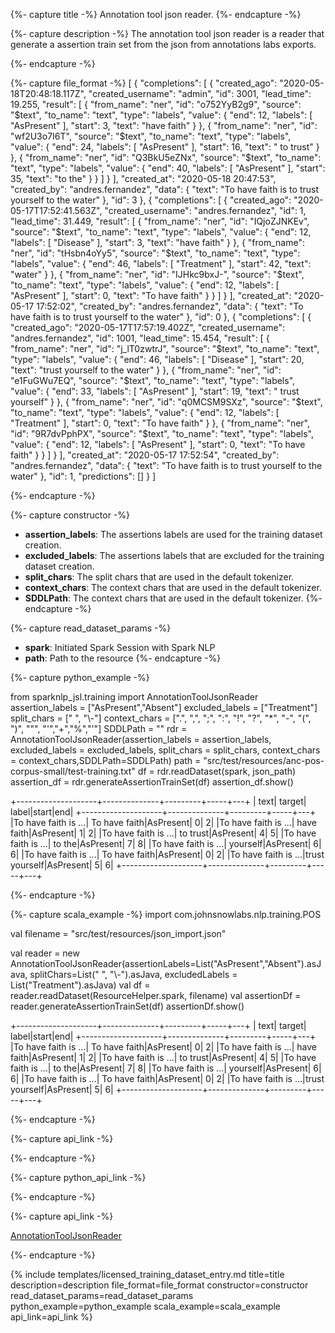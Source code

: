 {%- capture title -%}
Annotation tool json reader.
{%- endcapture -%}

{%- capture description -%}
The annotation tool json reader is a reader that generate a assertion train set from the json from annotations labs exports.

{%- endcapture -%}


{%- capture file_format -%}
[
  {
    "completions": [
      {
        "created_ago": "2020-05-18T20:48:18.117Z",
        "created_username": "admin",
        "id": 3001,
        "lead_time": 19.255,
        "result": [
          {
            "from_name": "ner",
            "id": "o752YyB2g9",
            "source": "$text",
            "to_name": "text",
            "type": "labels",
            "value": {
              "end": 12,
              "labels": [
                "AsPresent"
              ],
              "start": 3,
              "text": "have faith"
            }
          },
          {
            "from_name": "ner",
            "id": "wf2U3o7I6T",
            "source": "$text",
            "to_name": "text",
            "type": "labels",
            "value": {
              "end": 24,
              "labels": [
                "AsPresent"
              ],
              "start": 16,
              "text": " to trust"
            }
          },
          {
            "from_name": "ner",
            "id": "Q3BkU5eZNx",
            "source": "$text",
            "to_name": "text",
            "type": "labels",
            "value": {
              "end": 40,
              "labels": [
                "AsPresent"
              ],
              "start": 35,
              "text": "to the"
            }
          }
        ]
      }
    ],
    "created_at": "2020-05-18 20:47:53",
    "created_by": "andres.fernandez",
    "data": {
      "text": "To have faith is to trust yourself to the water"
    },
    "id": 3
  },
  {
    "completions": [
      {
        "created_ago": "2020-05-17T17:52:41.563Z",
        "created_username": "andres.fernandez",
        "id": 1,
        "lead_time": 31.449,
        "result": [
          {
            "from_name": "ner",
            "id": "IQjoZJNKEv",
            "source": "$text",
            "to_name": "text",
            "type": "labels",
            "value": {
              "end": 12,
              "labels": [
                "Disease"
              ],
              "start": 3,
              "text": "have faith"
            }
          },
          {
            "from_name": "ner",
            "id": "tHsbn4oYy5",
            "source": "$text",
            "to_name": "text",
            "type": "labels",
            "value": {
              "end": 46,
              "labels": [
                "Treatment"
              ],
              "start": 42,
              "text": "water"
            }
          },
          {
            "from_name": "ner",
            "id": "IJHkc9bxJ-",
            "source": "$text",
            "to_name": "text",
            "type": "labels",
            "value": {
              "end": 12,
              "labels": [
                "AsPresent"
              ],
              "start": 0,
              "text": "To have faith"
            }
          }
        ]
      }
    ],
    "created_at": "2020-05-17 17:52:02",
    "created_by": "andres.fernandez",
    "data": {
      "text": "To have faith is to trust yourself to the water"
    },
    "id": 0
  },
  {
    "completions": [
      {
        "created_ago": "2020-05-17T17:57:19.402Z",
        "created_username": "andres.fernandez",
        "id": 1001,
        "lead_time": 15.454,
        "result": [
          {
            "from_name": "ner",
            "id": "j_lT0zwtrJ",
            "source": "$text",
            "to_name": "text",
            "type": "labels",
            "value": {
              "end": 46,
              "labels": [
                "Disease"
              ],
              "start": 20,
              "text": "trust yourself to the water"
            }
          },
          {
            "from_name": "ner",
            "id": "e1FuGWu7EQ",
            "source": "$text",
            "to_name": "text",
            "type": "labels",
            "value": {
              "end": 33,
              "labels": [
                "AsPresent"
              ],
              "start": 19,
              "text": " trust yourself"
            }
          },
          {
            "from_name": "ner",
            "id": "q0MCSM9SXz",
            "source": "$text",
            "to_name": "text",
            "type": "labels",
            "value": {
              "end": 12,
              "labels": [
                "Treatment"
              ],
              "start": 0,
              "text": "To have faith"
            }
          },
          {
            "from_name": "ner",
            "id": "9R7dvPphPX",
            "source": "$text",
            "to_name": "text",
            "type": "labels",
            "value": {
              "end": 12,
              "labels": [
                "AsPresent"
              ],
              "start": 0,
              "text": "To have faith"
            }
          }
        ]
      }
    ],
    "created_at": "2020-05-17 17:52:54",
    "created_by": "andres.fernandez",
    "data": {
      "text": "To have faith is to trust yourself to the water"
    },
    "id": 1,
    "predictions": []
  }
]

{%- endcapture -%}


{%- capture constructor -%}
- **assertion_labels**:  The assertions labels are used for the training dataset creation.
- **excluded_labels**:  The assertions labels that are excluded for the training dataset creation.
- **split_chars**:  The split chars that are used in the default tokenizer.
- **context_chars**: The context chars that are used in the default tokenizer.
- **SDDLPath**: The context chars that are used in the default tokenizer.
{%- endcapture -%}

{%- capture read_dataset_params -%}
- **spark**: Initiated Spark Session with Spark NLP
- **path**: Path to the resource
{%- endcapture -%}

{%- capture python_example -%}

from sparknlp_jsl.training import AnnotationToolJsonReader
assertion_labels = ["AsPresent","Absent"]
excluded_labels = ["Treatment"]
split_chars = [" ", "\\-"]
context_chars = [".", ",", ";", ":", "!", "?", "*", "-", "(", ")", "\"", "'","+","%","'"]
SDDLPath = ""
rdr = AnnotationToolJsonReader(assertion_labels = assertion_labels, excluded_labels = excluded_labels, split_chars = split_chars, context_chars = context_chars,SDDLPath=SDDLPath)
path = "src/test/resources/anc-pos-corpus-small/test-training.txt"
df = rdr.readDataset(spark, json_path)
assertion_df = rdr.generateAssertionTrainSet(df)
assertion_df.show()

+--------------------+--------------+---------+-----+---+
|                text|        target|    label|start|end|
+--------------------+--------------+---------+-----+---+
|To have faith is ...| To have faith|AsPresent|    0|  2|
|To have faith is ...|    have faith|AsPresent|    1|  2|
|To have faith is ...|      to trust|AsPresent|    4|  5|
|To have faith is ...|        to the|AsPresent|    7|  8|
|To have faith is ...|      yourself|AsPresent|    6|  6|
|To have faith is ...| To have faith|AsPresent|    0|  2|
|To have faith is ...|trust yourself|AsPresent|    5|  6|
+--------------------+--------------+---------+-----+---+


{%- endcapture -%}

{%- capture scala_example -%}
import com.johnsnowlabs.nlp.training.POS

val filename = "src/test/resources/json_import.json"

val reader = new AnnotationToolJsonReader(assertionLabels=List("AsPresent","Absent").asJava, splitChars=List(" ", "\\-").asJava, excludedLabels = List("Treatment").asJava)
val df = reader.readDataset(ResourceHelper.spark, filename)
val assertionDf = reader.generateAssertionTrainSet(df)
assertionDf.show()

+--------------------+--------------+---------+-----+---+
|                text|        target|    label|start|end|
+--------------------+--------------+---------+-----+---+
|To have faith is ...| To have faith|AsPresent|    0|  2|
|To have faith is ...|    have faith|AsPresent|    1|  2|
|To have faith is ...|      to trust|AsPresent|    4|  5|
|To have faith is ...|        to the|AsPresent|    7|  8|
|To have faith is ...|      yourself|AsPresent|    6|  6|
|To have faith is ...| To have faith|AsPresent|    0|  2|
|To have faith is ...|trust yourself|AsPresent|    5|  6|
+--------------------+--------------+---------+-----+---+

{%- endcapture -%}

{%- capture api_link -%}

{%- endcapture -%}

{%- capture python_api_link -%}

{%- endcapture -%}

{%- capture api_link -%}

[AnnotationToolJsonReader](https://nlp.johnsnowlabs.com/licensed/api/com/johnsnowlabs/nlp/training/AnnotationToolJsonReader.html)

{%- endcapture -%}

{% include templates/licensed_training_dataset_entry.md
title=title
description=description
file_format=file_format
constructor=constructor
read_dataset_params=read_dataset_params
python_example=python_example
scala_example=scala_example
api_link=api_link
%}
